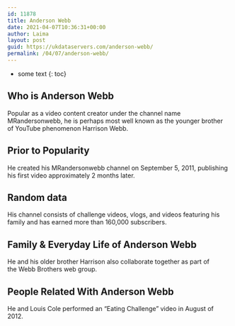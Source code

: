 ```yaml
---
id: 11878
title: Anderson Webb
date: 2021-04-07T10:36:31+00:00
author: Laima
layout: post
guid: https://ukdataservers.com/anderson-webb/
permalink: /04/07/anderson-webb/
---
```


* some text
{: toc}


## Who is Anderson Webb
                  
                  
                  
Popular as a video content creator under the channel name MRandersonwebb, he is perhaps most well known as the younger brother of YouTube phenomenon Harrison Webb. 
                  
              
            
              
            
                
                
                
## Prior to Popularity
                  
                  
                  
He created his MRandersonwebb channel on September 5, 2011, publishing his first video approximately 2 months later.
                  
              
            
              
            
                
                
                
## Random data
                  
                  
                  
His channel consists of challenge videos, vlogs, and videos featuring his family and has earned more than 160,000 subscribers.
                  
              
            
              
            
                
                
                
## Family & Everyday Life of Anderson Webb
                  
                  
                  
He and his older brother Harrison also collaborate together as part of the Webb Brothers web group.
                  
              
            
              
            
                
                
                
## People Related With Anderson Webb
                  
                  
                  
He and Louis Cole performed an &#8220;Eating Challenge&#8221; video in August of 2012.
                  
              
            
              
            
                
              
            
              
              
            
            
              
            
          
          
          